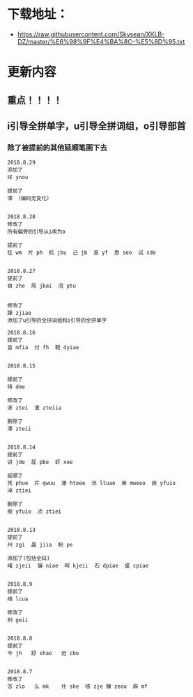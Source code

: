 # 下载地址：
* https://raw.githubusercontent.com/Skysean/XKLB-DZ/master/%E6%98%9F%E4%BA%8C-%E5%8D%95.txt

# 更新内容

## 重点！！！！
## i引导全拼单字，u引导全拼词组，o引导部首

### 除了被提前的其他延顺笔画下去

````
2018.8.29
添加了
垟 ynou

提前了
滞 （编码无变化）


2018.8.28
修改了
所有偏旁的引导从i改为o

提前了
往 wm  片 ph  机 jbu  己 jb  意 yf  思 seo  试 sde


2018.8.27
提前了
自 zhe  局 jbai  泡 ptu


修改了 
躁 zjiae
添加了u引导的全拼词组和i引导的全拼单字

2018.8.16
提前了
盲 mfia  付 fh  靼 dyiae  


2018.8.15

提前了
待 dme

修改了
浙 ztei  渣 zteiia

删除了
滞 zteii


2018.8.14
提前了
讲 jde  屁 pbe  虾 xee

延顺了
凭 phue  芹 qwuu  濠 htoee  泺 ltuao  茉 mweeo  庾 yfuio
淖 ztiei

删除了
瘐 yfuio  浈 ztiei  


2018.8.13
提前了
州 zgi  晶 jiia  盼 pe

添加了(包括全码)
啫 zjeii  辗 niae  呵 kjeii  石 dpiae  盛 cpiae


2018.8.9
提前了
络 lcua

修改了
刿 geii


2018.8.8
提前了
今 jh   舒 shao   迟 cbo


2018.8.7
修改了
怎 zlo	么 mk	什 she  啧 zje 赚 zeou  麻 mf
````